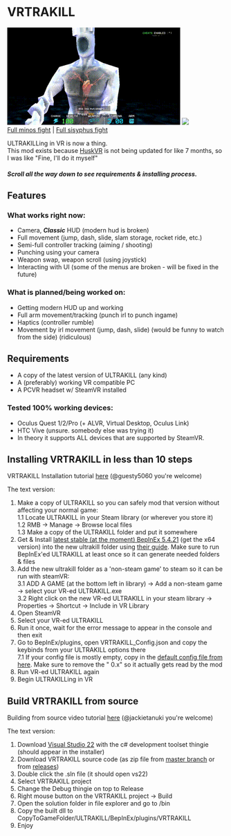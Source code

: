 # VRTRAKILL
![](/GithubStuff/thypunishmentisdeath.gif) ![](/GithubStuff/youcantescape.gif)  
[Full minos fight](https://www.youtube.com/watch?v=yrofGYf_xTI) | [Full sisyphus fight](https://www.youtube.com/watch?v=DhcVx6yBEaM)  

ULTRAKILLing in VR is now a thing.  
This mod exists because [HuskVR](https://github.com/TeamDoodz/HuskVR) is not being updated for like 7 months, so I was like "Fine, I'll do it myself"  

##### Scroll all the way down to see requirements & installing process.

## Features
### What works right now:
- Camera, ***Classic*** HUD (modern hud is broken)
- Full movement (jump, dash, slide, slam storage, rocket ride, etc.)
- Semi-full controller tracking (aiming / shooting)
- Punching using your camera
- Weapon swap, weapon scroll (using joystick)
- Interacting with UI (some of the menus are broken - will be fixed in the future)
### What is planned/being worked on:
- Getting modern HUD up and working
- Full arm movement/tracking (punch irl to punch ingame)
- Haptics (controller rumble)
- Movement by irl movement (jump, dash, slide) (would be funny to watch from the side) (ridiculous)

## Requirements
- A copy of the latest version of ULTRAKILL (any kind)
- A (preferably) working VR compatible PC
- A PCVR headset w/ SteamVR installed
### Tested 100% working devices:
- Oculus Quest 1/2/Pro (+ ALVR, Virtual Desktop, Oculus Link)
- HTC Vive (unsure. somebody else was trying it)  
- In theory it supports ALL devices that are supported by SteamVR.

## Installing VRTRAKILL in less than 10 steps
VRTRAKILL Installation tutorial [here](https://www.youtube.com/watch?v=FcTysn8jwFQ) (@guesty5060 you're welcome)

The text version:
1. Make a copy of ULTRAKILL so you can safely mod that version without affecting your normal game:  
  1.1 Locate ULTRAKILL in your Steam library (or wherever you store it)  
  1.2 RMB -> Manage -> Browse local files  
  1.3 Make a copy of the ULTRAKILL folder and put it somewhere  
2. Get & Install [latest stable (at the moment) BepInEx 5.4.21](https://github.com/BepInEx/BepInEx/releases/tag/v5.4.21) (get the x64 version) into the new ultrakill folder using [their guide](https://github.com/BepInEx/BepInEx/wiki/Installation). Make sure to run BepInEx'ed ULTRAKILL at least once so it can generate needed folders & files  
3. Add the new ultrakill folder as a 'non-steam game' to steam so it can be run with steamVR:  
  3.1 ADD A GAME (at the bottom left in library) -> Add a non-steam game -> select your VR-ed ULTRAKILL.exe  
  3.2 Right click on the new VR-ed ULTRAKILL in your steam library -> Properties -> Shortcut -> Include in VR Library  
4. Open SteamVR  
5. Select your VR-ed ULTRAKILL  
6. Run it once, wait for the error message to appear in the console and then exit  
7. Go to BepInEx/plugins, open VRTRAKILL_Config.json and copy the keybinds from your ULTRAKILL options there  
  7.1 If your config file is mostly empty, copy in the [default config file from here](https://github.com/whateverusername0/VRTRAKILL/tree/master/GithubStuff). Make sure to remove the " 0.x" so it actually gets read by the mod  
8. Run VR-ed ULTRAKILL again  
9. Begin ULTRAKILLing in VR  

## Build VRTRAKILL from source
Building from source video tutorial [here](https://www.youtube.com/watch?v=h1rS-p7aFFo) (@jackietanuki you're welcome)

The text version:
1. Download [Visual Studio 22](https://visualstudio.microsoft.com/vs/) with the c# development toolset thingie (should appear in the installer)  
2. Download VRTRAKILL source code (as zip file from [master branch](https://github.com/whateverusername0/VRTRAKILL/archive/refs/heads/master.zip) or from [releases](https://github.com/whateverusername0/VRTRAKILL/releases))  
3. Double click the .sln file (it should open vs22)  
4. Select VRTRAKILL project
5. Change the Debug thingie on top to Release  
6. Right mouse button on the VRTRAKILL project -> Build
7. Open the solution folder in file explorer and go to /bin
8. Copy the built dll to CopyToGameFolder/ULTRAKILL/BepInEx/plugins/VRTRAKILL
9. Enjoy
